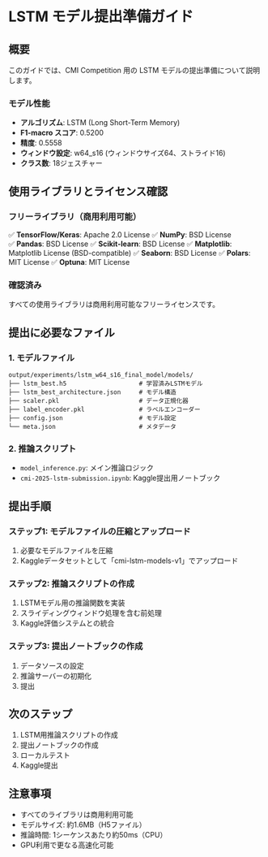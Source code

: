 # LSTM モデル提出準備ガイド

## 概要

このガイドでは、CMI Competition 用の LSTM モデルの提出準備について説明します。

### モデル性能
- **アルゴリズム**: LSTM (Long Short-Term Memory)
- **F1-macro スコア**: 0.5200
- **精度**: 0.5558
- **ウィンドウ設定**: w64_s16 (ウィンドウサイズ64、ストライド16)
- **クラス数**: 18ジェスチャー

## 使用ライブラリとライセンス確認

### フリーライブラリ（商用利用可能）
✅ **TensorFlow/Keras**: Apache 2.0 License
✅ **NumPy**: BSD License  
✅ **Pandas**: BSD License
✅ **Scikit-learn**: BSD License
✅ **Matplotlib**: Matplotlib License (BSD-compatible)
✅ **Seaborn**: BSD License
✅ **Polars**: MIT License
✅ **Optuna**: MIT License

### 確認済み
すべての使用ライブラリは商用利用可能なフリーライセンスです。

## 提出に必要なファイル

### 1. モデルファイル
```
output/experiments/lstm_w64_s16_final_model/models/
├── lstm_best.h5                    # 学習済みLSTMモデル
├── lstm_best_architecture.json     # モデル構造
├── scaler.pkl                      # データ正規化器
├── label_encoder.pkl               # ラベルエンコーダー
├── config.json                     # モデル設定
└── meta.json                       # メタデータ
```

### 2. 推論スクリプト
- `model_inference.py`: メイン推論ロジック
- `cmi-2025-lstm-submission.ipynb`: Kaggle提出用ノートブック

## 提出手順

### ステップ1: モデルファイルの圧縮とアップロード
1. 必要なモデルファイルを圧縮
2. Kaggleデータセットとして「cmi-lstm-models-v1」でアップロード

### ステップ2: 推論スクリプトの作成
1. LSTMモデル用の推論関数を実装
2. スライディングウィンドウ処理を含む前処理
3. Kaggle評価システムとの統合

### ステップ3: 提出ノートブックの作成
1. データソースの設定
2. 推論サーバーの初期化
3. 提出

## 次のステップ
1. LSTM用推論スクリプトの作成
2. 提出ノートブックの作成
3. ローカルテスト
4. Kaggle提出

## 注意事項
- すべてのライブラリは商用利用可能
- モデルサイズ: 約1.6MB（H5ファイル）
- 推論時間: 1シーケンスあたり約50ms（CPU）
- GPU利用で更なる高速化可能 